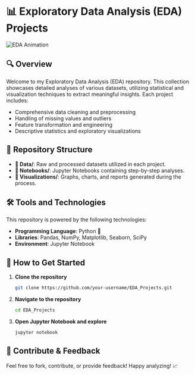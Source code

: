 # 📊 Exploratory Data Analysis (EDA) Projects

![EDA Animation](1.gif)

## 🔍 Overview
Welcome to my Exploratory Data Analysis (EDA) repository. This collection showcases detailed analyses of various datasets, utilizing statistical and visualization techniques to extract meaningful insights. Each project includes:
- Comprehensive data cleaning and preprocessing
- Handling of missing values and outliers
- Feature transformation and engineering
- Descriptive statistics and exploratory visualizations

## 📂 Repository Structure
- **📁 Data/**: Raw and processed datasets utilized in each project.
- **📁 Notebooks/**: Jupyter Notebooks containing step-by-step analyses.
- **📁 Visualizations/**: Graphs, charts, and reports generated during the process.

## 🛠 Tools and Technologies
This repository is powered by the following technologies:
- **Programming Language**: Python 🐍
- **Libraries**: Pandas, NumPy, Matplotlib, Seaborn, SciPy
- **Environment**: Jupyter Notebook

## 🚀 How to Get Started
1. **Clone the repository**
   ```sh
   git clone https://github.com/your-username/EDA_Projects.git
   ```
2. **Navigate to the repository**
   ```sh
   cd EDA_Projects
   ```
3. **Open Jupyter Notebook and explore**
   ```sh
   jupyter notebook
   ```

## 🌟 Contribute & Feedback
Feel free to fork, contribute, or provide feedback! Happy analyzing! 📈
